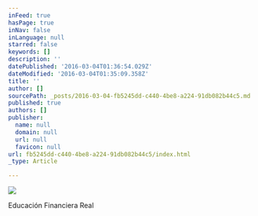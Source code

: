 ```yaml
---
inFeed: true
hasPage: true
inNav: false
inLanguage: null
starred: false
keywords: []
description: ''
datePublished: '2016-03-04T01:36:54.029Z'
dateModified: '2016-03-04T01:35:09.358Z'
title: ''
author: []
sourcePath: _posts/2016-03-04-fb5245dd-c440-4be8-a224-91db082b44c5.md
published: true
authors: []
publisher:
  name: null
  domain: null
  url: null
  favicon: null
url: fb5245dd-c440-4be8-a224-91db082b44c5/index.html
_type: Article

---
```

![](https://the-grid-user-content.s3-us-west-2.amazonaws.com/a5e39fd4-d4fe-42f8-a8aa-abce61446ed0.jpg)

Educación Financiera Real